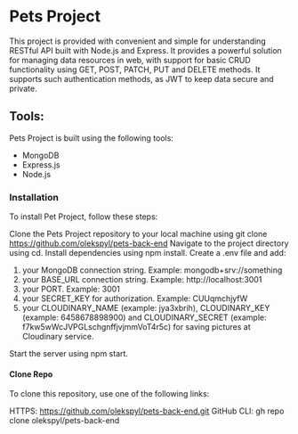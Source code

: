 # Pets Project

This project is provided with convenient and simple for understanding RESTful API built with Node.js and Express.
It provides a powerful solution for managing data resources in web, with support for basic CRUD functionality using GET, POST, PATCH, PUT and DELETE methods. It supports such authentication methods, as JWT to keep data secure and private.

## Tools:

Pets Project is built using the following tools:

- MongoDB
- Express.js
- Node.js

### Installation

To install Pet Project, follow these steps:

Clone the Pets Project repository to your local machine using git clone https://github.com/olekspyl/pets-back-end
Navigate to the project directory using cd.
Install dependencies using npm install.
Create a .env file and add:

1. your MongoDB connection string. Example: mongodb+srv://something
2. your BASE_URL connection string. Example: http://localhost:3001
3. your PORT. Example: 3001
4. your SECRET_KEY for authorization. Example: CUUqmchjyfW
5. your CLOUDINARY_NAME (example: jya3xbrih), CLOUDINARY_KEY (example: 6458678898900) and CLOUDINARY_SECRET (example: f7kw5wWcJVPGLschgnffjvjmmVoT4r5c) for saving pictures at Cloudinary service.

Start the server using npm start.

#### Clone Repo

To clone this repository, use one of the following links:

HTTPS: https://github.com/olekspyl/pets-back-end.git
GitHub CLI: gh repo clone olekspyl/pets-back-end
